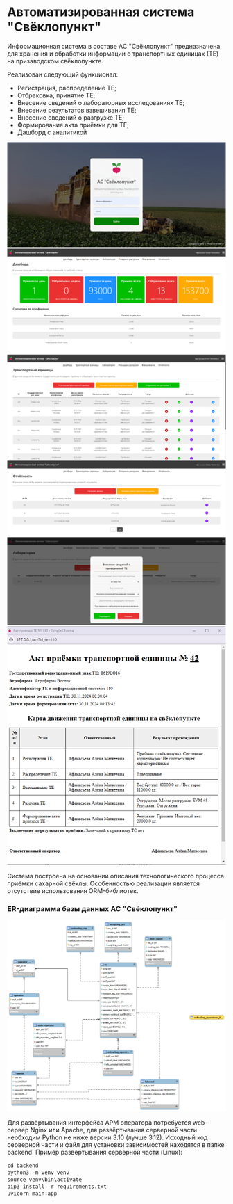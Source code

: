 # Автоматизированная система "Свёклопункт"

Информационная система в составе АС "Свёклопункт" предназначена для хранения и обработки информации о транспортных единицах (ТЕ) на призаводском свёклопункте.

Реализован следующий функционал:

+ Регистрация, распределение ТЕ;
+ Отбраковка, принятие ТЕ;
+ Внесение сведений о лабораторных исследованиях ТЕ;
+ Внесение результатов взвешивания ТЕ;
+ Внесение сведений о разгрузке ТЕ;
+ Формирование акта приёмки для ТЕ;
+ Дашборд с аналитикой

![img_5.png](img_5.png)
![img_1.png](img_1.png)
![img_2.png](img_2.png)
![img_3.png](img_3.png)
![img_4.png](img_4.png)
![img_6.png](img_6.png)

Система построена на основании описания технологического процесса приёмки сахарной свёклы.
Особенностью реализации является отсутствие использования ORM-библиотек.

### ER-диаграмма базы данных АС "Свёклопункт"

![img_7.png](img_7.png)

Для развёртывания интерфейса АРМ оператора потребуется web-сервер Nginx или Apache, для развёртывания серверной части необходим Python не ниже версии 3.10 (лучше 3.12). Исходный код серверной части и файл для установки зависимостей находятся в папке backend.
Примёр развёртывания серверной части (Linux):
```
cd backend
python3 -m venv venv
source venv\bin\activate
pip3 install -r requirements.txt
uvicorn main:app
```
